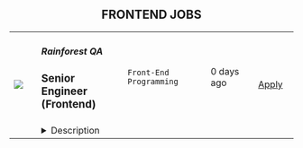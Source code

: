 <div align="center"><h2>FRONTEND JOBS</h2></div><table><tr>
                <td width="100" height="100" rowspan="2">
                    <img src=https://wwr-pro.s3.amazonaws.com/logos/0076/4921/logo.gif>
                </td>
                <td width="300">
                    <h5>Rainforest QA</h5>
                    <h3> Senior Engineer (Frontend)</h3>
                </td>
                <td width="300">
                    <code>Front-End Programming</code>
                </td>
                <td width="200">
                <text>0 days ago</text>
                </td>
                <td width="100" rowspan="2">
                <a href=https://weworkremotely.com/remote-jobs/rainforest-qa-senior-engineer-frontend align="right" target="_blank">Apply</a>
                </td>
            </tr>
            <tr>
                <td colspan="3">
                <details><summary>Description</summary>
                <img src="https://we-work-remotely.imgix.net/logos/0076/4921/logo.gif?ixlib=rails-4.0.0&w=50&h=50&dpr=2&fit=fill&auto=compress" />

<p>
  <strong>Headquarters:</strong> Remote
    <br /><strong>URL:</strong> <a href="https://www.rainforestqa.com/">https://www.rainforestqa.com/</a>
</p>

<div><strong>About Rainforest</strong></div><div>Rainforest QA is a distributed company full of smart, capable people from around the world who enjoy working together to make our customers successful.</div><div><br></div><div>Our mission is to make product quality accessible for every software company. The Rainforest QA solution combines no-code test automation and crowdsourced testing in a single, one-of-a-kind QA platform, allowing anyone to get the exact insights they need to release with quality, quickly.  </div><div><br></div><div><strong>About the Team</strong></div><div>As a Senior Engineer at Rainforest QA you'll be part of an experienced and diverse team with members all over the world.</div><div><br></div><div>We were built as a distributed team from the beginning and we've committed to implementing tools and processes that allow for and support continuous and effective communication across the world.<br><br><strong>About the Role</strong>
</div><ul>
<li>Work on the Rainforest QA dashboard, our single page application where users manage their test suite, configure test runs, review results and set up their account</li>
<li>Work on our tester application, where our crowd of testers connect to our virtual machine infrastructure to conduct tests and submit their results</li>
<li>Work on internal tooling to improve the development experience of other engineers and ship faster and safer</li>
<li>Collaborate with product managers and our customer facing teams to analyze customer problems and design high impact features</li>
<li>Lead projects to implement those features</li>
<li>Help other team members to achieve their goals</li>
<li>Continuously learn about new technologies and ways to solve problems</li>
<li>Work with our customer facing teams to triage, troubleshoot, and fix bugs</li>
<li>Write unit and integration tests (using our own product!) to ship high quality software</li>
</ul><div><strong>About You</strong></div><ul>
<li>Extensive experience in Javascript and be extremely knowledgeable of the language and associated ecosystem</li>
<li>Extensive experience in React (or equivalent framework / libraries) and be extremely knowledgeable of the framework and associated ecosystem</li>
<li>Experience in writing and maintaining CSS for large projects</li>
<li>Enthusiasm with building web applications using modern tools like ES7, React, Redux, CSS Modules, Flow, and Webpack - amongst others</li>
<li>Practical experience of working on a Ruby on Rails codebase</li>
<li>Even though this position is mainly frontend focused, we expect you to have some grasp of the whole stack to be able to effectively communicate with engineers across the team, and can make backend or infrastructure changes when the situation calls for it</li>
<li>Professional experience in engineering SaaS products</li>
<li>Experience leading projects with teams</li>
<li>An ownership mindset: you should look not only at what you’re asked to do, but ask why you’re doing it and how it impacts on the rest of the product, our customers, and whether it makes sense. We expect you to be responsible for your work and to resolve any bugs you might ship</li>
<li>Excitement to learn</li>
<li>Excellent communication skills and able to give and receive constructive feedback</li>
<li>Happy to review code and have your code reviewed</li>
<li>Can work effectively remotely with remote team members (we are a fully distributed company)</li>
<li>Comfortable working in a large codebase with many stakeholders</li>
</ul><div><strong>How we’ll reward you</strong></div><ul>
<li>Competitive salary plus equity.</li>
<li>100% company-paid medical, dental, and vision insurance coverage for employees, 75% for dependents (U.S., only).</li>
<li>Unlimited paid time-off (PTO).</li>
<li>A weekly allowance for lunches and a monthly allowance for remote office supplies or personal development.</li>
<li>Semi-annual company off-sites in exciting destinations around the world.</li>
<li>12 weeks of paid maternity leave and 8 weeks of paid leave for supporting parents.</li>
<li>401k (U.S., only).</li>
</ul><div><strong><br>A Note on Diversity and Inclusion</strong></div><div>At Rainforest we believe that diverse teams improve our business. We are an equal opportunity employer and do not discriminate on the basis of race, religion, color, nationality, gender, sexual orientation, age, marital status, veteran status, or disability status.</div><div><br></div><div>Due to employment laws, we are unable to hire individuals internationally located in these following countries at this time: China, France, Iran, Egypt, Russia.</div>

<p><strong>To apply:</strong> <a href="https://weworkremotely.com/remote-jobs/rainforest-qa-senior-engineer-frontend">https://weworkremotely.com/remote-jobs/rainforest-qa-senior-engineer-frontend</a></p>

                </details>
                </td>
            </tr></table>